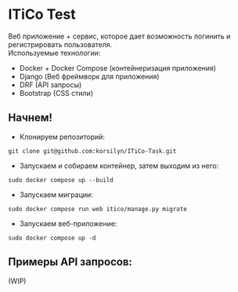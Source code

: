 # ITiCo Test  
Веб приложение + сервис, которое дает возможность логинить и регистрировать пользователя.  
Используемые технологии:  
- Docker + Docker Compose (контейнеризация приложения)  
- Django (Веб фреймворк для приложения)  
- DRF (API запросы)  
- Bootstrap (CSS стили)  

## Начнем!  
- Клонируем репозиторий:  
```
git clone git@github.com:korsilyn/ITiCo-Task.git
```
- Запускаем и собираем контейнер, затем выходим из него:  
```
sudo docker compose up --build
```
- Запускаем миграции:  
```
sudo docker compose run web itico/manage.py migrate
```
- Запускаем веб-приложение:  
```
sudo docker compose up -d
```

## Примеры API запросов:  
(WIP)  
